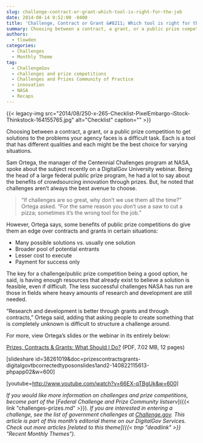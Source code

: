 ```yaml
---
slug: challenge-contract-or-grant-which-tool-is-right-for-the-job
date: 2014-08-14 9:52:00 -0400
title: 'Challenge, Contract or Grant &#8211; Which tool is right for the job?'
summary: Choosing between a contract, a grant, or a public prize competition to get solutions to the problems your agency faces is a difficult task. Each is a tool that has different qualities and each might be the best choice for varying situations. Sam Ortega, the manager of the Centennial Challenges program at NASA, spoke about
authors:
  - tlowden
categories:
  - Challenges
  - Monthly Theme
tag:
  - ChallengeGov
  - challenges and prize competitions
  - Challenges and Prizes Community of Practice
  - innovation
  - NASA
  - Recaps
---
```


{{< legacy-img src="2014/08/250-x-265-Checklist-PixelEmbargo-iStock-Thinkstock-164155765.jpg" alt="Checklist" caption="" >}} 

Choosing between a contract, a grant, or a public prize competition to get solutions to the problems your agency faces is a difficult task. Each is a tool that has different qualities and each might be the best choice for varying situations.

Sam Ortega, the manager of the Centennial Challenges program at NASA, spoke about the subject recently on a DigitalGov University webinar. Being the head of a large federal public prize program, he had a lot to say about the benefits of crowdsourcing innovation through prizes. But, he noted that challenges aren’t always the best avenue to choose.

> “If challenges are so great, why don’t we use them all the time?” Ortega asked. “For the same reason you don’t use a saw to cut a pizza; sometimes it’s the wrong tool for the job.”

However, Ortega says, some benefits of public prize competitions do give them an edge over contracts and grants in certain situations:

  * Many possible solutions vs. usually one solution
  * Broader pool of potential entrants
  * Lesser cost to execute
  * Payment for success only

The key for a challenge/public prize competition being a good option, he said, is having enough resources that already exist to believe a solution is feasible, even if difficult. The less successful challenges NASA has run are those in fields where heavy amounts of research and development are still needed.

“Research and development is better through grants and through contracts,” Ortega said, adding that asking people to create something that is completely unknown is difficult to structure a challenge around.

For more, view Ortega’s slides or the webinar in its entirely below:

[Prizes, Contracts & Grants: What Should I Do?](https://s3.amazonaws.com/digitalgov/legacy-img/2014/08/Prizes-Contracts-Grants.pdf "Centennial Challenges Program Space Technology Mission Directorate - Prizes, Contracts & Grants: What Should I Do?") (PDF, 7.02 MB, 12 pages)

[slideshare id=38261019&doc=prizescontractsgrants-digitalgovtbcorrectedtyposonslides1and2-140822115613-phpapp02&w=600]

 

[youtube=http://www.youtube.com/watch?v=66EX-qTBgUk&w=600]

_If you would like more information on challenges and prize competitions, become part of the_ [_Federal Challenge and Prize Community listserv_]({{< link "challenges-prizes.md" >}})_. If you are interested in entering a challenge, see the list of government challenges at_ [_Challenge.gov_](http://challenge.gov/)_._
_This article is part of this month&#8217;s editorial theme on our DigitalGov Services. Check out more articles [related to this theme]({{< tmp "deadlink" >}} "Recent Monthly Themes")._